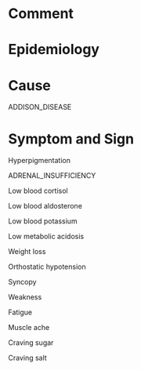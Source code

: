 # Comment

# Epidemiology

# Cause

ADDISON_DISEASE

# Symptom and Sign

Hyperpigmentation

ADRENAL_INSUFFICIENCY

Low blood cortisol

Low blood aldosterone

Low blood potassium

Low metabolic acidosis

Weight loss

Orthostatic hypotension

Syncopy

Weakness

Fatigue

Muscle ache

Craving sugar

Craving salt
